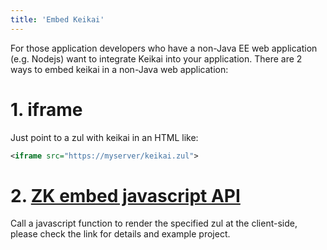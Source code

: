 ```yaml
---
title: 'Embed Keikai'
---
```


For those application developers who have a non-Java EE web application (e.g. Nodejs) want to integrate Keikai into your application. There are 2 ways to embed keikai in a non-Java web application:

# 1. iframe
Just point to a zul with keikai in an HTML like:

```xml
<iframe src="https://myserver/keikai.zul">
```

# 2. [ZK embed javascript API](https://www.zkoss.org/wiki/ZK_Developer%27s_Reference/Integration/Miscellenous/Embedded_ZK_Application)

Call a javascript function to render the specified zul at the client-side, please check the link for details and example project.
